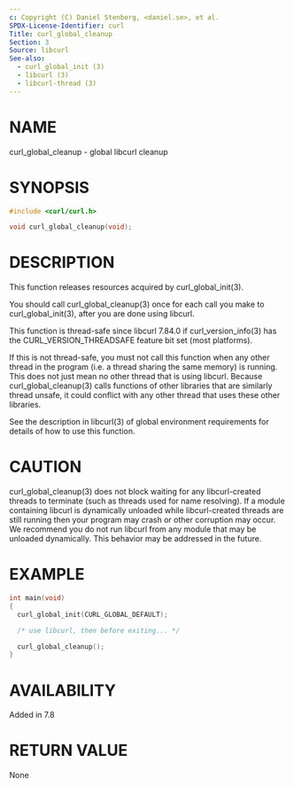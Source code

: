 ```yaml
---
c: Copyright (C) Daniel Stenberg, <daniel.se>, et al.
SPDX-License-Identifier: curl
Title: curl_global_cleanup
Section: 3
Source: libcurl
See-also:
  - curl_global_init (3)
  - libcurl (3)
  - libcurl-thread (3)
---
```


# NAME

curl_global_cleanup - global libcurl cleanup

# SYNOPSIS

~~~c
#include <curl/curl.h>

void curl_global_cleanup(void);
~~~

# DESCRIPTION

This function releases resources acquired by curl_global_init(3).

You should call curl_global_cleanup(3) once for each call you make to
curl_global_init(3), after you are done using libcurl.

This function is thread-safe since libcurl 7.84.0 if
curl_version_info(3) has the CURL_VERSION_THREADSAFE feature bit set
(most platforms).

If this is not thread-safe, you must not call this function when any other
thread in the program (i.e. a thread sharing the same memory) is running.
This does not just mean no other thread that is using libcurl. Because
curl_global_cleanup(3) calls functions of other libraries that are
similarly thread unsafe, it could conflict with any other thread that uses
these other libraries.

See the description in libcurl(3) of global environment requirements for
details of how to use this function.

# CAUTION

curl_global_cleanup(3) does not block waiting for any libcurl-created
threads to terminate (such as threads used for name resolving). If a module
containing libcurl is dynamically unloaded while libcurl-created threads are
still running then your program may crash or other corruption may occur. We
recommend you do not run libcurl from any module that may be unloaded
dynamically. This behavior may be addressed in the future.

# EXAMPLE

~~~c
int main(void)
{
  curl_global_init(CURL_GLOBAL_DEFAULT);

  /* use libcurl, then before exiting... */

  curl_global_cleanup();
}
~~~

# AVAILABILITY

Added in 7.8

# RETURN VALUE

None
